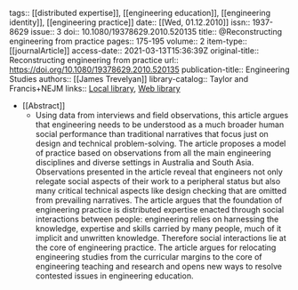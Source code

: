 tags:: [[distributed expertise]], [[engineering education]], [[engineering identity]], [[engineering practice]]
date:: [[Wed, 01.12.2010]]
issn:: 1937-8629
issue:: 3
doi:: 10.1080/19378629.2010.520135
title:: @Reconstructing engineering from practice
pages:: 175-195
volume:: 2
item-type:: [[journalArticle]]
access-date:: 2021-03-13T15:36:39Z
original-title:: Reconstructing engineering from practice
url:: https://doi.org/10.1080/19378629.2010.520135
publication-title:: Engineering Studies
authors:: [[James Trevelyan]]
library-catalog:: Taylor and Francis+NEJM
links:: [Local library](zotero://select/library/items/V2ERJK6U), [Web library](https://www.zotero.org/users/6520516/items/V2ERJK6U)

- [[Abstract]]
	- Using data from interviews and field observations, this article argues that engineering needs to be understood as a much broader human social performance than traditional narratives that focus just on design and technical problem-solving. The article proposes a model of practice based on observations from all the main engineering disciplines and diverse settings in Australia and South Asia. Observations presented in the article reveal that engineers not only relegate social aspects of their work to a peripheral status but also many critical technical aspects like design checking that are omitted from prevailing narratives. The article argues that the foundation of engineering practice is distributed expertise enacted through social interactions between people: engineering relies on harnessing the knowledge, expertise and skills carried by many people, much of it implicit and unwritten knowledge. Therefore social interactions lie at the core of engineering practice. The article argues for relocating engineering studies from the curricular margins to the core of engineering teaching and research and opens new ways to resolve contested issues in engineering education.